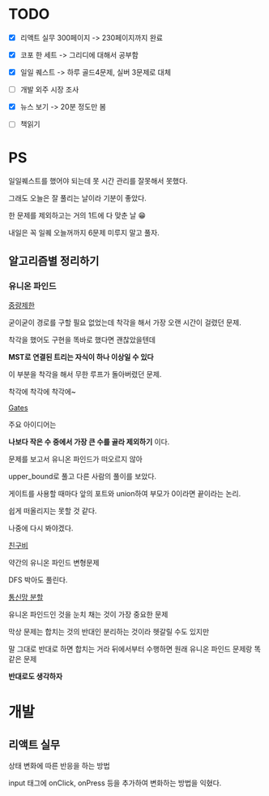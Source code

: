 # TODO

- [x] 리액트 실무 300페이지 -> 230페이지까지 완료
- [x] 코포 한 세트 -> 그리디에 대해서 공부함
- [x] 일일 퀘스트 -> 하루 골드4문제, 실버 3문제로 대체
- [ ] 개발 외주 시장 조사
- [x] 뉴스 보기 -> 20분 정도만 봄
- [ ] 책읽기


# PS

일일퀘스트를 했어야 되는데 못 시간 관리를 잘못해서 못했다.

그래도 오늘은 잘 풀리는 날이라 기분이 좋았다.

한 문제를 제외하고는 거의 1트에 다 맞춘 날 😁

내일은 꼭 일퀘 오늘꺼까지 6문제 미루지 말고 풀자.

## 알고리즘별 정리하기

### 유니온 파인드 

[중량제한]([1939](https://www.acmicpc.net/problem/1939))

굳이굳이 경로를 구할 필요 없었는데 착각을 해서 가장 오랜 시간이 걸렸던 문제.

착각을 했어도 구현을 똑바로 했다면 괜찮았을텐데

**MST로 연결된 트리는 자식이 하나 이상일 수 있다**

이 부분을 착각을 해서 무한 루프가 돌아버렸던 문제.

착각에 착각에 착각에~

[Gates](https://www.acmicpc.net/problem/10775)

주요 아이디어는 

**나보다 작은 수 중에서 가장 큰 수를 골라 제외하기** 이다.

문제를 보고서 유니온 파인드가 떠오르지 않아

upper_bound로 풀고 다른 사람의 풀이를 보았다.

게이트를 사용할 때마다 앞의 포트와 union하여 부모가 0이라면 끝이라는 논리.

쉽게 떠올리지는 못할 것 같다.

나중에 다시 봐야겠다.


[친구비](https://www.acmicpc.net/problem/16562)

약간의 유니온 파인드 변형문제

DFS 박아도 풀린다.

[통신망 분할](https://www.acmicpc.net/problem/17398)

유니온 파인드인 것을 눈치 채는 것이 가장 중요한 문제

막상 문제는 합치는 것의 반대인 분리하는 것이라 헷갈릴 수도 있지만

말 그대로 반대로 하면 합치는 거라 뒤에서부터 수행하면 원래 유니온 파인드 문제랑 똑같은 문제

**반대로도 생각하자**

# 개발 

## 리액트 실무

상태 변화에 따른 반응을 하는 방법

input 태그에 onClick, onPress 등을 추가하여 변화하는 방법을 익혔다.


